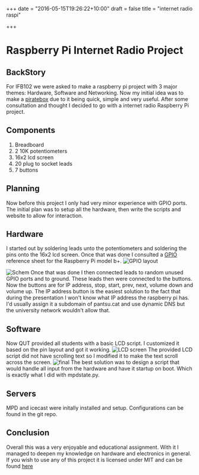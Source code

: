 +++
date = "2016-05-15T19:26:22+10:00"
draft = false
title = "internet radio raspi"

+++

# Raspberry Pi Internet Radio Project

## BackStory

For IFB102 we were asked to make a raspberry pi project with 3 major themes: Hardware, Software and Networking.
Now my initial idea was to make a [piratebox](https://piratebox.cc/) due to it being quick, simple and very useful.
After some consultation and thought I decided to go with a internet radio Raspberry Pi project.

## Components
1. Breadboard
2. 2 10K potentiometers
3. 16x2 lcd screen
4. 20 plug to socket leads
5. 7 buttons

## Planning
Now before this project I only had very minor experience with GPIO ports. 
The initial plan was to setup all the hardware, then write the scripts and website to allow for interaction.


## Hardware
I started out by soldering leads unto the potentiometers and soldering the pins onto the 16x2 lcd screen.
Once that was done I consulted a [GPIO](http://raspi.tv/2014/rpi-gpio-quick-reference-updated-for-raspberry-pi-b) reference sheet for the Raspberry Pi model b+.
![GPIO layout](http://www.raspberrypi-spy.co.uk/wp-content/uploads/2014/07/Raspberry-Pi-GPIO-Layout-Model-B-Plus-rotated.png)

![Schem](https://u.pantsu.cat/ozdxpu.png)
Once that was done I then connected leads to random unused GPIO ports and to ground. 
These leads then were connected to the buttons.
Now the buttons are for IP address, stop, start, prev, next, volume down and volume up.
The IP address button is the easiest solution to the fact that during the presentation I won't know what IP address the raspberry pi has.
I'd usually assign it a subdomain of pantsu.cat and use dynamic DNS but the university network wouldn't allow that.

## Software
Now QUT provided all students with a basic LCD script. I customized it based on the pin layout and got it working.
![LCD screen](https://u.pantsu.cat/hvwoxd.jpg)
The provided LCD script did not have scrolling text so I modified it to make the text scroll across the screen.
![final](https://u.pantsu.cat/gcxnda.jpg)
The best solution was to design a script that would handle all input from the hardware and have it startup on boot.
Which is exactly what I did with mpdstate.py.

## Servers
MPD and icecast were initally installed and setup.
Configurations can be found in the git repo.

## Conclusion
Overall this was a very enjoyable and educational assignment. With it I managed to deepen my knowledge on hardware and electronics in general.
If you wish to use any of this project it is licensed under MIT and can be found [here](https://git.pantsu.cat/ewhal/raspi)

